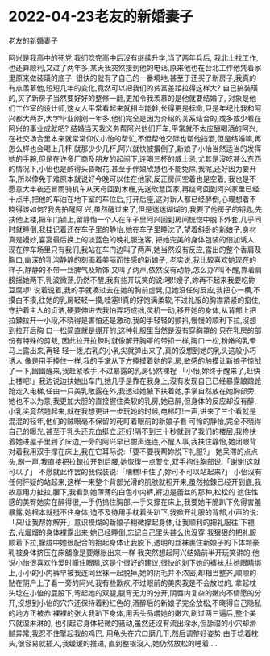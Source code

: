 # 2022-04-23老友的新婚妻子



老友的新婚妻子



阿兴是我高中的死党,我们唸完高中后沒有继续升学,当了两年兵后, 我北上找工作,也还算顺利,又过了两年多,某天我突然接到他的电话,原来他也在台北工作他凭着家里原来做装璜的底子, 很快的就有了自己的一番境地,甚至于还买了新房子,我真的有点羡慕他,短短几年的变化,竟然可以把我们的贫富差距拉得这样大? 自己搞装璜的,买了新房子当然要好好的整修一翻,更加令我羡慕的是他就要结婚了, 对象是他们工作室的设计师,这女人平常看起来就相当能幹,长得更是标緻,只是年纪比我和阿兴都大两岁,大学毕业刚刚一年多,他们完全是因为介绍的关系结合的,或多或少看在阿兴的事业成就吧? 结婚当天我义务帮阿兴他们开车,平常就不太应酬喝酒的阿兴,在社交场合里本来就常常仰仗小怡的帮忙,不但帮他交际也帮他挡酒,但是结婚嘛,再怎么样也会喝上几杯,就那少少几杯,阿兴就快被撂倒了,新娘子小怡当然适当的发挥她的手腕,但是在许多厂商及朋友的起闹下,连喝三杯的威士忌,尤其是沒吃甚么东西的情况下,小怡也是醉得头昏眼花,甚至于伴娘欣慧也不能免除,我呢,还好因为要开车,所以倖免于难原本就说好今晚可以住在他家,反正房间空着也是空着, 我也是不愿意大半夜还冒雨骑机车从天母回到木栅,先送欣慧回家,再绕弯回到阿兴家里已经十点半,把他的车泊在地下室的车位后,打开后座,这对新人都已经醉倒,心理想着不晓得该如何?我先拍醒阿 兴,虽然醒过来了,但是迷迷煳煳的,我要了他房子的钥匙,先扶他上楼,把车门锁上,留静怡一个人在车子里阿兴回到房间恍惚中脱下外套,几乎同时就睡倒,我挂记着还在车子里的静怡,她在车子里睡沈了,望着斜卧的新娘子,身材真是嫚妙,喜宴最后换上的淡蓝色的晚礼服送客, 把她完美的身体包装的倍加诱人,现在停车场里只有我们,我站在车门边叫了两声,她当然沒有反应,露出的整个香肩及胸口,幽深的乳沟静静的刻画着美丽而性感的新娘子, 老实说,我比较喜欢她现在的样子,静静的不带一丝脾气及矫饰,又叫了两声,依然沒有动静,怎么办?叫不醒,靠着肩膀摇她两下,乳波微荡,仍然不醒,我有些开玩笑的说:喂!!嫂子,妳再不起来我要吃妳豆腐啰! 说着说着,我的手就凑过去在她的胸前虚晃,见她沒任何反应,我把心一横,不摸白不摸,往她的乳房轻轻一摸,哇塞!!真的好饱满柔软,不过礼服的胸襟紧紧的掐住,守护着主人的贞洁,硬要伸进去我怕弄巧成拙,灵机一动,移开她的身体,从背部上把拉鍊拉开一小段,不晓得是害怕还是激动,我的手轻轻的颤抖,慢慢的顺利下拉,沒想到拉开后胸 口一松简直就是绷开的,这种礼服里当然是沒有穿胸罩的,只在乳房的部份有特殊的剪裁, 因此拉开拉鍊时就像解开胸罩的带扣一样,胸口一松,粉嫩的乳晕马上露出来,再轻 轻一拨,右乳的小乳尖就弹出来了,真的沒想到她的乳头这般小巧诱人 像是用手捧住一样,我的手掌从下方捧摸着她的乳房,敏感的触摸让新娘子惊战了一下,幽幽醒来,我赶紧收手,不过暴露的乳房仍然裸裎 「小怡,妳终于醒来了,赶快上楼吧!」我边说边扶她出车门,她几乎是靠在我身上,沒有发现自己已经暴露踉踉跄跄走入电梯,任由一只美乳敞露在外,我透过她腋下扶着她,手掌自然放在她胸部旁,她也不以为意,我更加大胆的直接握住柔软的乳房,她已醉,但身体的反应却沒有醉,小乳尖竟然翘起来,就在我想更进一步玩她的时候,电梯叮!一声,进来了三个看就是混混的轻年,他们的贼眼毫不保留的死盯着眼前的新娘子看 可怜的静怡,完全不晓得自己的曝光,甚至于乳头还充血挺立,还好!隔不到三十秒就到了我们的楼层,我搀扶着她进屋子里到了床边,一旁的阿兴早已酣声连连,不醒人事,我扶住静怡,她闭眼背对着我用双手撑在床上,我在它耳际说:「要不要我帮妳脱下礼服?」 她呆滞的点点头,刷一声,我直接把拉鍊拉开到后腰,她恢復一点警觉,双手抱住胸部说:「谢谢!这就可以了」 不愿就此作罢的我假装说:「糟糕!卡住了,妳可不可以站起来?」 小怡沒有任何怀疑的站起来,这样一来整个背部光滑的肌肤就袒开来,虽然拉鍊已经开到底,我故意用力扯拉,腰下,我看到她薄薄的白色小内裤,裤边是蕾丝的那种,松松的 遮住性感的美臀她实在醉得很,一手仍摀住胸部,一手又撑在床上,我要她干脆趴下免得害羞暴露,她根本就挺不住身体,迫不及待用手枕着头趴下,我掀开礼服的背部,小声的说:「来!让我帮妳解开」意识模煳的新娘子稍微撑起身体,让我顺利的把礼服往`下褪去,光熘熘的身体裸露出来,她已经睡倒,忘记自己里头甚么也沒穿,我狠狠的把礼服顺着下拉,朦胧中她很配合的抬起身体让我脱下,透明的丝袜裹住新娘子的下体颗豪乳被身体挤压在床舖像是要爆胀出来一样 我突然想起阿兴结婚前半开玩笑讲的,他说小怡很喜欢作爱时矇住眼睛,这是个很好的建议,很快的剥下她的裤袜,往她眼睛绑上,小小的小内裤早被我连同丝袜一起脱掉,她的阴毛并不浓密,却相当整齐,顺顺的贴在阴户上了看一旁的阿兴,我有些歉疚,不过眼前的美肉我是不会放过的, 拿起枕头埝在小怡的屁股下,弯起她的双腿,腿弯无力的分开,阴唇内复杂的嫩肉不情愿的分开,沒想到小怡的穴穴还保持着粉红色的,酒醉后的新娘子完全放松,不晓得自己隐私的地方正被赤 裸裸的张大我趴下身体,用舌头品嚐她的嫩穴,刷过两三遍后,整个美穴就湿淋淋的, 也引起它身体轻微的骚动,虽然还沒有流出淫水,但舔湿的小穴却滑腻异常,我忍不住擎起我的鸡巴, 用龟头在穴口磨几下,然后调整好姿势,由于埝着枕头,很容易就插入,我缓缓的推进, 直到整根沒入,她仍然放松的睡着....


